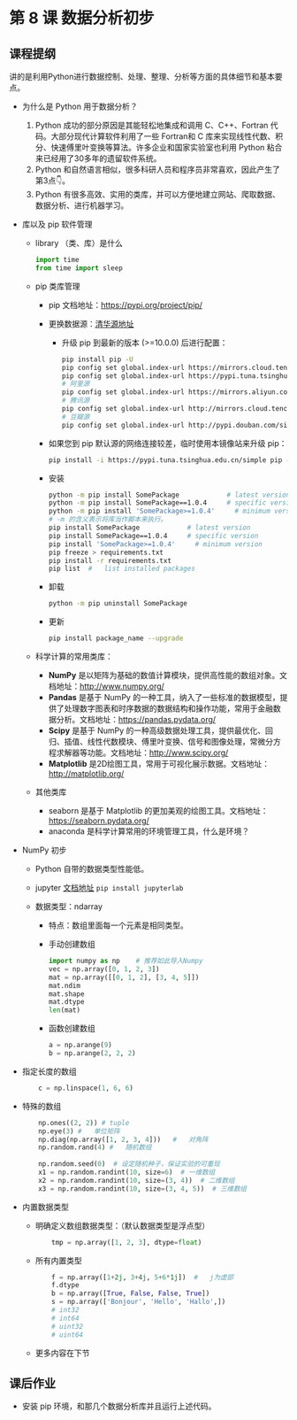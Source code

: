 # 第 8 课 数据分析初步

## 课程提纲

讲的是利用Python进行数据控制、处理、整理、分析等方面的具体细节和基本要点。

- 为什么是 Python 用于数据分析？

  1. Python 成功的部分原因是其能轻松地集成和调用 C、C++、Fortran 代码。大部分现代计算软件利用了一些 Fortran和 C 库来实现线性代数、积分、快速傅里叶变换等算法。许多企业和国家实验室也利用 Python 粘合来已经用了30多年的遗留软件系统。
  2. Python 和自然语言相似，很多科研人员和程序员非常喜欢，因此产生了第3点👇。
  3. Python 有很多高效、实用的类库，并可以方便地建立网站、爬取数据、数据分析、进行机器学习。

- 库以及 pip 软件管理

  - library （类、库）是什么

    ```python
    import time
    from time import sleep
    ```

  - pip 类库管理

    - pip 文档地址：https://pypi.org/project/pip/
    - 更换数据源：[清华源地址](https://mirrors.tuna.tsinghua.edu.cn/help/pypi/)

      - 升级 pip 到最新的版本 (>=10.0.0) 后进行配置：

        ```bash
        pip install pip -U
        pip config set global.index-url https://mirrors.cloud.tencent.com/pypi/simple/
        pip config set global.index-url https://pypi.tuna.tsinghua.edu.cn/simple
        # 阿里源
        pip config set global.index-url https://mirrors.aliyun.com/pypi/simple/
        # 腾讯源
        pip config set global.index-url http://mirrors.cloud.tencent.com/pypi/simple
        # 豆瓣源
        pip config set global.index-url http://pypi.douban.com/simple/
        ```
    - 如果您到 pip 默认源的网络连接较差，临时使用本镜像站来升级 pip：
      
        ```bash
        pip install -i https://pypi.tuna.tsinghua.edu.cn/simple pip -U
    	```
    - 安装

      ```bash
      python -m pip install SomePackage            # latest version
      python -m pip install SomePackage==1.0.4     # specific version
      python -m pip install 'SomePackage>=1.0.4'     # minimum version
      #	-m 的含义表示将库当作脚本来执行。
      pip install SomePackage            # latest version
      pip install SomePackage==1.0.4     # specific version
      pip install 'SomePackage>=1.0.4'     # minimum version
      pip freeze > requirements.txt
      pip install -r requirements.txt
      pip list	#	list installed packages
      ```

    - 卸载

      ```bash
      python -m pip uninstall SomePackage
      ```

    - 更新 

      ```bash
      pip install package_name --upgrade
      ```

  - 科学计算的常用类库：

    - **NumPy** 是以矩阵为基础的数值计算模块，提供高性能的数组对象。文档地址：http://www.numpy.org/
    - **Pandas** 是基于 NumPy 的一种工具，纳入了一些标准的数据模型，提供了处理数字图表和时序数据的数据结构和操作功能，常用于金融数据分析。文档地址：https://pandas.pydata.org/
    - **Scipy** 是基于 NumPy 的一种高级数据处理工具，提供最优化、回归、插值、线性代数模块、傅里叶变换、信号和图像处理，常微分方程求解器等功能。文档地址：http://www.scipy.org/
    - **Matplotlib** 是2D绘图工具，常用于可视化展示数据。文档地址：http://matplotlib.org/
    
  - 其他类库

    - seaborn 是基于 Matplotlib 的更加美观的绘图工具。文档地址：https://seaborn.pydata.org/
    - anaconda 是科学计算常用的环境管理工具，什么是环境？

- NumPy 初步

  - Python 自带的数据类型性能低。

  - jupyter [文档地址](https://jupyter.org/documentation)  `pip install jupyterlab`

  - 数据类型：ndarray

    - 特点：数组里面每一个元素是相同类型。

    - 手动创建数组

      ```python
      import numpy as np	# 推荐如此导入Numpy
      vec = np.array([0, 1, 2, 3])
      mat = np.array([[0, 1, 2], [3, 4, 5]])
      mat.ndim
      mat.shape
      mat.dtype
      len(mat)    
      ```

    - 函数创建数组

      ```python
      a = np.arange(9)
      b = np.arange(2, 2, 2)
      ```
  
- 指定长度的数组
  
  ```python
      c = np.linspace(1, 6, 6) 
  ```
  
- 特殊的数组
  
  ```python
      np.ones((2, 2)) # tuple
      np.eye(3)	#	单位矩阵
      np.diag(np.array([1, 2, 3, 4]))	#	对角阵
      np.random.rand(4) #	随机数组
      
      np.random.seed(0)  # 设定随机种子，保证实验的可重现
      x1 = np.random.randint(10, size=6)  # 一维数组
      x2 = np.random.randint(10, size=(3, 4))  # 二维数组
      x3 = np.random.randint(10, size=(3, 4, 5))  # 三维数组
  ```
  
- 内置数据类型
  
    - 明确定义数组数据类型：（默认数据类型是浮点型）
    
      ```python
          tmp = np.array([1, 2, 3], dtype=float)
      ```
    
  - 所有内置类型
    
    ```python
        f = np.array([1+2j, 3+4j, 5+6*1j])	#	j为虚部
        f.dtype
        b = np.array([True, False, False, True])
        s = np.array(['Bonjour', 'Hello', 'Hallo',])
        # int32
        # int64
        # uint32
        # uint64
    ```
    
  - 更多内容在下节

## 课后作业

- 安装 pip 环境，和那几个数据分析库并且运行上述代码。
